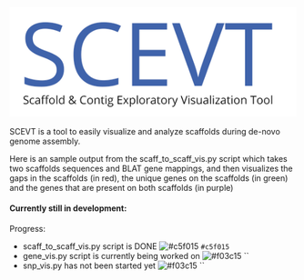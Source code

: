 
![SCEVT LOGO](https://raw.githubusercontent.com/pbieberstein/SCEVT/master/scevt-logo.png)


SCEVT is a tool to easily visualize and analyze scaffolds during de-novo genome assembly.

Here is an sample output from the scaff_to_scaff_vis.py script which takes two scaffolds sequences and BLAT gene mappings,
and then visualizes the gaps in the scaffolds (in red), the unique genes on the scaffolds (in green) and the genes that are present
on both scaffolds (in purple)

#### Currently still in development:
Progress:
* scaff_to_scaff_vis.py script is DONE ![#c5f015](https://placehold.it/15/c5f015/000000?text=+) `#c5f015`
* gene_vis.py script is currently being worked on ![#f03c15](https://placehold.it/15/f03c15/000000?text=+) ``
* snp_vis.py has not been started yet ![#f03c15](https://placehold.it/15/f03c15/000000?text=+) ``
